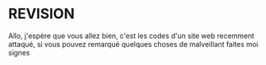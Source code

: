 # REVISION
Allo, j'espère que vous allez bien, c'est les codes d'un site web recemment attaqué, si vous pouvez remarqué quelques choses de malveillant faites moi signes
